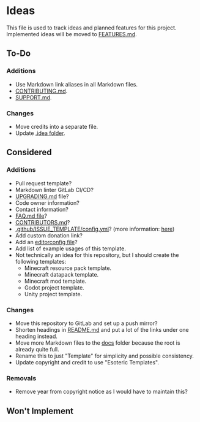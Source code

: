 # Ideas

This file is used to track ideas and planned features for this project. Implemented ideas will be moved to [FEATURES.md][features].

## To-Do

### Additions

- Use Markdown link aliases in all Markdown files.
- [CONTRIBUTING.md](./CONTRIBUTING.md).
- [SUPPORT.md](./SUPPORT.md).

### Changes

- Move credits into a separate file.
- Update [.idea folder](../.idea).

## Considered

### Additions

- Pull request template?
- Markdown linter GitLab CI/CD?
- [UPGRADING.md](./UPGRADING.md) file?
- Code owner information?
- Contact information?
- [FAQ.md file](./FAQ.md)?
- [CONTRIBUTORS.md](./CONTRIBUTORS.md)?
- [.github/ISSUE_TEMPLATE/config.yml](.github/ISSUE_TEMPLATE/config.yml)? (more information: [here](https://github.com/danpoynor/special-github-files?tab=readme-ov-file#page_facing_up-githubissue_templatebug_reportmd))
- Add custom donation link?
- Add an [editorconfig file](./.editorconfig)?
- Add list of example usages of this template.
- Not technically an idea for this repository, but I should create the following templates:
  - Minecraft resource pack template.
  - Minecraft datapack template.
  - Minecraft mod template.
  - Godot project template.
  - Unity project template.

### Changes

- Move this repository to GitLab and set up a push mirror?
- Shorten headings in [README.md](README.md) and put a lot of the links under one heading instead.
- Move more Markdown files to the [docs]() folder because the root is already quite full.
- Rename this to just "Template" for simplicity and possible consistency.
- Update copyright and credit to use "Esoteric Templates".

### Removals

- Remove year from copyright notice as I would have to maintain this?

## Won't Implement

<!-- Link aliases -->

<!-- Files -->

[features]: FEATURES.md
